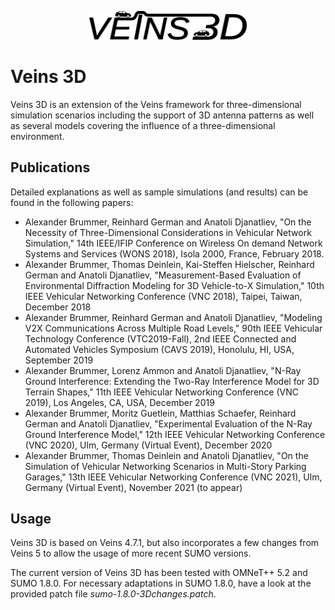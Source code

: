 <p align="center">
  <img src="veins3d.png" width="50%" />
</p>

# Veins 3D
Veins 3D is an extension of the Veins framework for three-dimensional simulation scenarios including the support of 3D antenna patterns as well as several models covering the influence of a three-dimensional environment.

## Publications
Detailed explanations as well as sample simulations (and results) can be found in the following papers:
* Alexander Brummer, Reinhard German and Anatoli Djanatliev, "On the Necessity of Three-Dimensional Considerations in Vehicular Network Simulation," 14th IEEE/IFIP Conference on Wireless On demand Network Systems and Services (WONS 2018), Isola 2000, France, February 2018.
* Alexander Brummer, Thomas Deinlein, Kai-Steffen Hielscher, Reinhard German and Anatoli Djanatliev, "Measurement-Based Evaluation of Environmental Diffraction Modeling for 3D Vehicle-to-X Simulation," 10th IEEE Vehicular Networking Conference (VNC 2018), Taipei, Taiwan, December 2018
* Alexander Brummer, Reinhard German and Anatoli Djanatliev, "Modeling V2X Communications Across Multiple Road Levels," 90th IEEE Vehicular Technology Conference (VTC2019-Fall), 2nd IEEE Connected and Automated Vehicles Symposium (CAVS 2019), Honolulu, HI, USA, September 2019
* Alexander Brummer, Lorenz Ammon and Anatoli Djanatliev, "N-Ray Ground Interference: Extending the Two-Ray Interference Model for 3D Terrain Shapes," 11th IEEE Vehicular Networking Conference (VNC 2019), Los Angeles, CA, USA, December 2019
* Alexander Brummer, Moritz Guetlein, Matthias Schaefer, Reinhard German and Anatoli Djanatliev, "Experimental Evaluation of the N-Ray Ground Interference Model," 12th IEEE Vehicular Networking Conference (VNC 2020), Ulm, Germany (Virtual Event), December 2020
* Alexander Brummer, Thomas Deinlein and Anatoli Djanatliev, "On the Simulation of Vehicular Networking Scenarios in Multi-Story Parking Garages," 13th IEEE Vehicular Networking Conference (VNC 2021), Ulm, Germany (Virtual Event), November 2021 (to appear)

## Usage
Veins 3D is based on Veins 4.7.1, but also incorporates a few changes from Veins 5 to allow the usage of more recent SUMO versions.

The current version of Veins 3D has been tested with OMNeT++ 5.2 and SUMO 1.8.0.
For necessary adaptations in SUMO 1.8.0, have a look at the provided patch file *sumo-1.8.0-3Dchanges.patch*.
